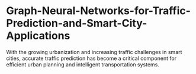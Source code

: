 # Graph-Neural-Networks-for-Traffic-Prediction-and-Smart-City-Applications
With the growing urbanization and increasing traffic challenges in smart cities, accurate traffic prediction has become a critical component for efficient urban planning and intelligent transportation systems.
